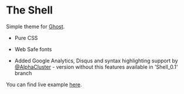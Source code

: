 # The Shell

Simple theme for [Ghost](http://github.com/tryghost/ghost/).

* Pure CSS
* Web Safe fonts

* Added Google Analytics, Disqus and syntax highlighting support by [@AlphaCluster](https://github.com/AlphaCluster) - version without this features available in 'Shell_0.1' branch



You can find live example [here](http://ghostintheshell.ghost.io/).



